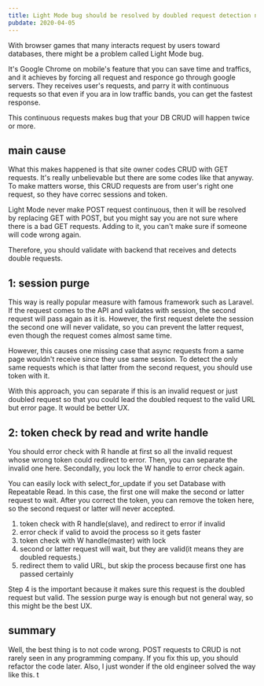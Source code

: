 ```yaml
---
title: Light Mode bug should be resolved by doubled request detection not replacing GET and POST
pubdate: 2020-04-05
---
```


With browser games that many interacts request by users toward databases, there might be a problem called Light Mode bug.

It's Google Chrome on mobile's feature that you can save time and traffics, and it achieves by forcing all request and responce go through google servers. They receives user's requests, and parry it with continuous requests so that even if you ara in low traffic bands, you can get the fastest response.

This continuous requests makes bug that your DB CRUD will happen twice or more.

## main cause
What this makes happened is that site owner codes CRUD with GET requests. It's really unbelievable but there are some codes like that anyway. To make matters worse, this CRUD requests are from user's right one request, so they have correc sessions and token.

Light Mode never make POST request continuous, then it will be resolved by replacing GET with POST, but you might say you are not sure where there is a bad GET requests. Adding to it, you can't make sure if someone will code wrong again.

Therefore, you should validate with backend that receives and detects double requests.

## 1: session purge
This way is really popular measure with famous framework such as Laravel. If the request comes to the API and validates with session, the second request will pass again as it is. However, the first request delete the session the second one will never validate, so you can prevent the latter request, even though the request comes almost same time.

However, this causes one missing case that async requests from a same page wouldn't receive since they use same session. To detect the only same requests which is that latter from the second request, you should use token with it.

With this approach, you can separate if this is an invalid request or just doubled request so that you could lead the doubled request to the valid URL but error page. It would be better UX.

## 2: token check by read and write handle
You should error check with R handle at first so all the invalid request whose wrong token could redirect to error. Then, you can separate the invalid one here. Secondally, you lock the W handle to error check again.

You can easily lock with select_for_update if you set Database with Repeatable Read. In this case, the first one will make the second or latter request to wait. After you correct the token, you can remove the token here, so the second request or latter will never accepted.

1. token check with R handle(slave), and redirect to error if invalid
2. error check if valid to avoid the process so it gets faster
3. token check with W handle(master) with lock
4. second or latter request will wait, but they are valid(it means they are doubled requests.) 
5. redirect them to valid URL, but skip the process because first one has passed certainly

Step 4 is the important because it makes sure this request is the doubled request but valid. The session purge way is enough but not general way, so this might be the best UX.

## summary
Well, the best thing is to not code wrong. POST requests to CRUD is not rarely seen in any programming company. If you fix this up, you should refactor the code later. Also, I just wonder if the old engineer solved the way like this.
t
